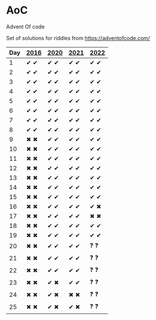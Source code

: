 # AoC
Advent Of code

Set of solutions for riddles from https://adventofcode.com/

| Day | [2016](http://adventofcode.com/2016) | [2020](http://adventofcode.com/2020) | [2021](http://adventofcode.com/2021) | [2022](http://adventofcode.com/2022) |
|-----|--------------------------------------|--------------------------------------|--------------------------------------|--------------------------------------|
| 1   | ✔ ✔ | ✔ ✔ | ✔ ✔ | ✔ ✔ |
| 2   | ✔ ✔ | ✔ ✔ | ✔ ✔ | ✔ ✔ |
| 3   | ✔ ✔ | ✔ ✔ | ✔ ✔ | ✔ ✔ |
| 4   | ✔ ✔ | ✔ ✔ | ✔ ✔ | ✔ ✔ |
| 5   | ✔ ✔ | ✔ ✔ | ✔ ✔ | ✔ ✔ |
| 6   | ✔ ✔ | ✔ ✔ | ✔ ✔ | ✔ ✔ |
| 7   | ✔ ✔ | ✔ ✔ | ✔ ✔ | ✔ ✔ |
| 8   | ✔ ✔ | ✔ ✔ | ✔ ✔ | ✔ ✔ |
| 9   | ✖ ✖ | ✔ ✔ | ✔ ✔ | ✔ ✔ |
| 10  | ✖ ✖ | ✔ ✔ | ✔ ✔ | ✔ ✔ |
| 11  | ✖ ✖ | ✔ ✔ | ✔ ✔ | ✔ ✔ |
| 12  | ✖ ✖ | ✔ ✔ | ✔ ✔ | ✔ ✔ |
| 13  | ✖ ✖ | ✔ ✔ | ✔ ✔ | ✔ ✔ |
| 14  | ✖ ✖ | ✔ ✔ | ✔ ✔ | ✔ ✔ |
| 15  | ✖ ✖ | ✔ ✔ | ✔ ✔ | ✔ ✔ |
| 16  | ✖ ✖ | ✔ ✔ | ✔ ✔ | ✔ ✖ |
| 17  | ✖ ✖ | ✔ ✔ | ✔ ✔ | ✖ ✖ |
| 18  | ✖ ✖ | ✔ ✔ | ✔ ✔ | ✔ ✔  |
| 19  | ✖ ✖ | ✔ ✔ | ✔ ✔ | ✔ ✔ |
| 20  | ✖ ✖ | ✔ ✔ | ✔ ✔ | ❓ ❓ |
| 21  | ✖ ✖ | ✔ ✔ | ✔ ✔ | ❓ ❓ |
| 22  | ✖ ✖ | ✔ ✔ | ✔ ✔ | ❓ ❓ |
| 23  | ✖ ✖ | ✔ ✖ | ✔ ✔ | ❓ ❓ |
| 24  | ✖ ✖ | ✔ ✖ | ✖ ✖ | ❓ ❓ |
| 25  | ✖ ✖ | ✔ ✖ | ✔ ✖ | ❓ ❓ |
